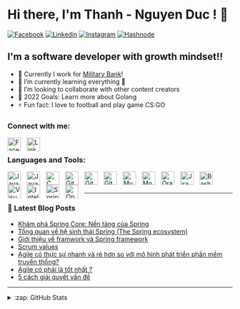 # Hi there, I'm Thanh - Nguyen Duc ! 👋 
[![Facebook](https://img.shields.io/badge/Facebook-1877F2?style=for-the-badge&logo=facebook&logoColor=white)][facebook]
[![Linkedin](https://img.shields.io/badge/LinkedIn-0077B5?style=for-the-badge&logo=linkedin&logoColor=white)][facebook]
[![Instagram](https://img.shields.io/badge/Instagram-E4405F?style=for-the-badge&logo=instagram&logoColor=white)][instagram]
[![Hashnode](https://img.shields.io/badge/Hashnode-2962FF?style=for-the-badge&logo=hashnode&logoColor=white)][hashnode]


## I'm a software developer with growth mindset!!

- 🔭 Currently I work for [Military Bank][militarybank]!
- 🌱 I’m currently learning everything 🤣
- 👯 I’m looking to collaborate with other content creators
- 🥅 2022 Goals: Learn more about Golang
- ⚡ Fun fact: I love to football and play game CS:GO

### Connect with me:

[<img align="left" alt="Facebook" width="30px" src="https://cdn.jsdelivr.net/gh/devicons/devicon/icons/facebook/facebook-original.svg" style="padding-right:10px;" />][facebook]
&nbsp;&nbsp;
[<img align="left" alt="Linkedin" width="30px" src="https://cdn.jsdelivr.net/gh/devicons/devicon/icons/linkedin/linkedin-original.svg" style="padding-right:10px;" />][linkedin]


### Languages and Tools:

[<img align="left" alt="Java" width="30px" src="https://cdn.jsdelivr.net/gh/devicons/devicon/icons/java/java-original.svg" style="padding-right:10px;" />][java]
[<img align="left" alt="JavaScript" width="30px" src="https://cdn.jsdelivr.net/gh/devicons/devicon/icons/javascript/javascript-original.svg" style="padding-right:10px;" />][javascript]
[<img align="left" alt="C" width="30px" src="https://cdn.jsdelivr.net/gh/devicons/devicon/icons/c/c-original.svg" style="padding-right:10px;" />][c++]
[<img align="left" alt="Git" width="30px" src="https://cdn.jsdelivr.net/gh/devicons/devicon/icons/git/git-original.svg" style="padding-right:10px;" />][git]
[<img align="left" alt="GitHub" width="30px" src="https://cdn.jsdelivr.net/gh/devicons/devicon/icons/github/github-original.svg" style="padding-right:10px;" />][github]
[<img align="left" alt="GitLab" width="30px" src="https://cdn.jsdelivr.net/gh/devicons/devicon/icons/gitlab/gitlab-original.svg" style="padding-right:10px;" />][gitlab]
[<img align="left" alt="MySQL" width="30px" src="https://cdn.jsdelivr.net/gh/devicons/devicon/icons/mysql/mysql-original.svg" style="padding-right:10px;" />][mysql]
[<img align="left" alt="MongoDB" width="30px" src="https://cdn.jsdelivr.net/gh/devicons/devicon/icons/mongodb/mongodb-original.svg" style="padding-right:10px;" />][mongodb]
[<img align="left" alt="Oracle" width="30px" src="https://cdn.jsdelivr.net/gh/devicons/devicon/icons/oracle/oracle-original.svg" style="padding-right:10px;" />][oracle]
[<img align="left" alt="Jira" width="30px" src="https://cdn.jsdelivr.net/gh/devicons/devicon/icons/jira/jira-original.svg" style="padding-right:10px;" />][jira]
[<img align="left" alt="Bash" width="30px" src="https://cdn.jsdelivr.net/gh/devicons/devicon/icons/bash/bash-original.svg" style="padding-right:10px;" />][jira]
[<img align="left" alt="Visual Studio Code" width="30px" src="https://cdn.jsdelivr.net/gh/devicons/devicon/icons/vscode/vscode-original.svg" style="padding-right:10px;" />][vscode]
[<img align="left" alt="IntelliJ" width="30px" src="https://cdn.jsdelivr.net/gh/devicons/devicon/icons/intellij/intellij-original.svg" style="padding-right:10px;" />][intellij]
[<img align="left" alt="Spring" width="30px" src="https://cdn.jsdelivr.net/gh/devicons/devicon/icons/spring/spring-original.svg" style="padding-right:10px;" />][spring]
[<img align="left" alt="OpenAPI" width="30px" src="https://avatars3.githubusercontent.com/u/16343502?v=3&s=200" style="padding-right:10px;" />][openapi]

<br />
<br />

---

### 📕 Latest Blog Posts

<!-- HASHNODE_BLOG:START -->
- [Khám phá Spring Core: Nền tảng của Spring](https://ducthanhnguyen95.hashnode.dev//kham-pha-spring-core-nen-tang-cua-spring)
- [Tổng quan về hệ sinh thái Spring (The Spring ecosystem)](https://ducthanhnguyen95.hashnode.dev//tong-quan-ve-he-sinh-thai-spring-the-spring-ecosystem)
- [Giới thiệu về framwork và Spring framework](https://ducthanhnguyen95.hashnode.dev//gioi-thieu-ve-framwork-va-spring-framework)
- [Scrum values](https://ducthanhnguyen95.hashnode.dev//scrum-values)
- [Agile có thực sự nhanh và rẻ hơn so với mô hình phát triển phần mềm truyền thống?](https://ducthanhnguyen95.hashnode.dev//agile-co-thuc-su-nhanh-va-re-hon-so-voi-mo-hinh-phat-trien-phan-mem-truyen-thong)
- [Agile có phải là tốt nhất ?](https://ducthanhnguyen95.hashnode.dev//agile-co-phai-la-tot-nhat)
- [5 cách giải quyết vấn đề](https://ducthanhnguyen95.hashnode.dev//5-cach-giai-quyet-van-de)
<!-- HASHNODE_BLOG:END -->

---

<!--START_SECTION:activity-->

<details>
  <summary>:zap: GitHub Stats</summary>

  <img align="left" alt="ducthanhnguyen95's GitHub Stats" src="https://github-readme-stats-ducthanhnguyen95.vercel.app/api?username=ducthanhnguyen95&show_icons=true&hide_border=true" />

</details>

[militarybank]: https://www.mbbank.com.vn/
[java]: https://www.java.com/en/
[javascript]: https://www.javascript.com/
[c++]: https://www.cprogramming.com/
[git]: https://git-scm.com/
[github]: https://github.com/
[gitlab]: https://about.gitlab.com/
[mysql]: https://www.mysql.com/
[mongodb]: https://www.mongodb.com/
[oracle]: https://www.oracle.com/
[jira]: https://www.atlassian.com/software/jira?&aceid=&adposition=&adgroup=150304258748&campaign=18455429755&creative=639487406296&device=c&keyword=jira&matchtype=e&network=g&placement=&ds_kids=p73361184046&ds_e=GOOGLE&ds_eid=700000001558501&ds_e1=GOOGLE&gclid=Cj0KCQjwt_qgBhDFARIsABcDjOfFQdRdOjdSn5Qd4mtiIciYiYCjOMznt8I8isZFYBxluw45wIyHYrwaAvFPEALw_wcB&gclsrc=aw.ds
[vscode]: https://code.visualstudio.com/
[intellij]: https://www.jetbrains.com/idea/
[spring]: https://spring.io/
[openapi]: https://www.openapis.org/
[facebook]: https://www.facebook.com/thanhnd071095/
[linkedin]: https://www.linkedin.com/in/ducthanhnguyen95
[instagram]: https://www.instagram.com/thanhnd071095/
[hashnode]: https://ducthanhnguyen95.hashnode.dev/

